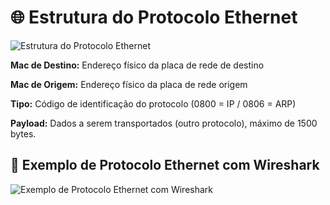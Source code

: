 # 🌐 Estrutura do Protocolo Ethernet 

![Estrutura do Protocolo Ethernet](https://raw.githubusercontent.com/Dudarng/HackS-ntese/main/An%C3%A1lise%20de%20Rede/Assets/EstruturaEthernet.png)

**Mac de Destino:** Endereço físico da placa de rede de destino

**Mac de Origem:** Endereço físico da placa de rede origem

**Tipo:** Código de identificação do protocolo (0800 = IP / 0806 = ARP)

**Payload:** Dados a serem transportados (outro protocolo), máximo de 1500 bytes.

## 🦈 Exemplo de Protocolo Ethernet com Wireshark

![Exemplo de Protocolo Ethernet com Wireshark](https://raw.githubusercontent.com/Dudarng/HackS-ntese/main/An%C3%A1lise%20de%20Rede/Assets/Ex%20Ethernet%20Wireshark.png)

